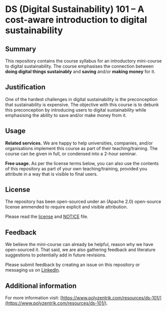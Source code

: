 # DS (Digital Sustainability) 101 – A cost-aware introduction to digital sustainability

## Summary
This repository contains the course syllabus for an introductory mini-course to digital sustainability. The course emphasises the connection between **doing digital things sustainably** and **saving** and/or **making money** for it.

## Justification 
One of the hardest challenges in digital sustainability is the preconception that sustainability is expensive. The objective with this course is to debunk this preconception by introducing users to digital sustainability while emphasising the ability to save and/or make money from it.

## Usage
**Related services.** We are happy to help universities, companies, and/or organisations implement this course as part of their teaching/training. The course can be given in full, or condensed into a 2-hour seminar.

**Free usage.** As per the license terms below, you can also use the contents of this repository as part of your own teaching/training, provided you attribute in a way that is visible to final users.

## License
The repository has been open-sourced under an (Apache 2.0) open-source license ammended to require explicit and visible attribution.

Please read the [license](LICENSE-2.0.txt) and [NOTICE](NOTICE.txt) file. 

## Feedback
We believe the mini-course can already be helpful, reason why we have open-sourced it. That said, we are also gathering feedback and literature suggestions to potentially add in future revisions.

Please submit feedback by creating an issue on this repository or messaging us on [LinkedIn](https://www.linkedin.com/company/polyzentrik).

## Additional information
For more information visit: [https://www.polyzentrik.com/resources/ds-101/](https://www.polyzentrik.com/resources/ds-101/).
